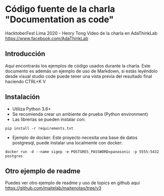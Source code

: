 # Código fuente de la charla "Documentation as code"
HacktoberFest Lima 2020 - Henry Tong
Video de la charla en AdaThinkLab  https://www.facebook.com/AdaThinkLab

## Introducción
Aquí encontrarás los ejemplos de código usados durante la charla. Este documento es además un ejemplo de uso de Markdown, si estás leyéndolo desde visual studio code puede tener una vista previa del resultado final haciendo CTRL+K V

## Instalación
- Utiliza Python 3.6+
- Se recomienda crear un ambiente de prueba (Python environment)
- Las librerías se pueden instalar con:
```
pip install -r requirements.txt
```

- Ejemplo de docker: Este proyecto necesita una base de datos postgresql, puede instalar una localmente con docker:
```
docker run -d --name sigep -e POSTGRES_PASSWORD=panasonic -p 5555:5432 postgres
```

## Otro ejemplo de readme
Puedes ver otro ejemplo de readme y uso de topics en github aquí https://github.com/maitelab/maitenotas/tree/v3
